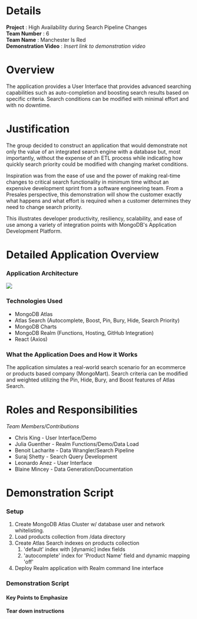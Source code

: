 # Details

**Project** : High Availability during Search Pipeline Changes  
**Team Number** : 6  
**Team Name** : Manchester Is Red  
**Demonstration Video** : _Insert link to demonstration video_

# Overview

The application provides a User Interface that provides advanced searching capabilities such as auto-completion 
and boosting search results based on specific criteria.  Search conditions can be modified with minimal effort and
with no downtime.

# Justification

The group decided to construct an application that would demonstrate not only the value of an integrated search engine
with a database but, most importantly, without the expense of an ETL process while indicating how quickly 
search priority could be modified with changing market conditions.  

Inspiration was from the ease of use and the
power of making real-time changes to critical search functionality in minimum time without an expensive development
sprint from a software engineering team.  From a Presales perspective, this demonstration will show the customer
exactly what happens and what effort is required when a customer determines they need to change search priority.

This illustrates developer productivity, resiliency, scalability, and ease of use among a variety of integration points 
with MongoDB's Application Development Platform.

# Detailed Application Overview
### Application Architecture
![](/Users/bmincey/WebstormProject/hackathon-team-6/img/Hackathon-6-Architecture-Diagram.png)

### Technologies Used
* MongoDB Atlas
* Atlas Search (Autocomplete, Boost, Pin, Bury, Hide, Search Priority)
* MongoDB Charts
* MongoDB Realm (Functions, Hosting, GitHub Integration)
* React (Axios)

### What the Application Does and How it Works
The application simulates a real-world search scenario for an ecommerce or products based company (MongoMart).  Search
criteria can be modified and weighted utilizing the Pin, Hide, Bury, and Boost features of Atlas Search.  


# Roles and Responsibilities

_Team Members/Contributions_
* Chris King - User Interface/Demo
* Julia Guenther - Realm Functions/Demo/Data Load 
* Benoit Lacharite - Data Wrangler/Search Pipeline
* Suraj Shetty - Search Query Development
* Leonardo Anez - User Interface
* Blaine Mincey - Data Generation/Documentation

# Demonstration Script
### Setup
1. Create MongoDB Atlas Cluster w/ database user and network whitelisting.
2. Load products collection from /data directory
3. Create Atlas Search indexes on products collection
   1. 'default' index with [dynamic] index fields
   2. 'autocomplete' index for 'Product Name' field and dynamic mapping 'off'
4. Deploy Realm application with Realm command line interface

### Demonstration Script

#### Key Points to Emphasize

#### Tear down instructions
